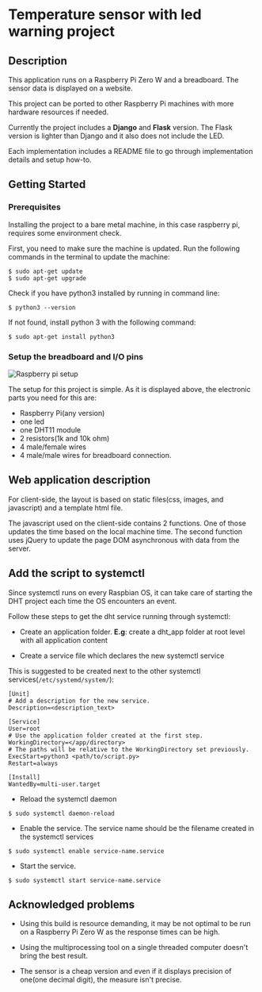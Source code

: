 # Temperature sensor with led warning project

## Description
This application runs on a Raspberry Pi Zero W and a breadboard. The sensor data is displayed on a website.

This project can be ported to other Raspberry Pi machines with more hardware resources if needed. 

Currently the project includes a __Django__ and __Flask__ version. The Flask version is lighter than Django and it also does not include the LED. 

Each implementation includes a README file to go through implementation details and setup how-to.

## Getting Started

### Prerequisites

Installing the project to a bare metal machine, in this case raspberry pi, requires some environment check.

First, you need to make sure the machine is updated. Run the following commands in the terminal to update the machine:
```
$ sudo apt-get update
$ sudo apt-get upgrade
```

Check if you have python3 installed by running in command line:
```
$ python3 --version
```

If not found, install python 3 with the following command:
```
$ sudo apt-get install python3
```

### Setup the breadboard and I/O pins

![Raspberry pi setup](https://i.ibb.co/qJShbz9/Annotation-2020-05-21-114706.jpg)

The setup for this project is simple. As it is displayed above, the electronic parts you need for this are: 
- Raspberry Pi(any version) 
- one led
- one DHT11 module
- 2 resistors(1k and 10k ohm)
- 4 male/female wires 
- 4 male/male wires for breadboard connection.

## Web application description

For client-side, the layout is based on static files(css, images, and javascript) and a template html file.

The javascript used on the client-side contains 2 functions. One of those updates the time based on the local machine time. The second function uses jQuery to update the page DOM asynchronous with data from the server.

## Add the script to systemctl 

Since systemctl runs on every Raspbian OS, it can take care of starting the DHT project each time the OS encounters an event.

Follow these steps to get the dht service running through systemctl:

- Create an application folder. __E.g__: create a dht_app folder at root level with all application content

- Create a service file which declares the new systemctl service

This is suggested to be created next to the other systemctl services(`/etc/systemd/system/`):

```
[Unit]
# Add a description for the new service.
Description=<description_text>

[Service]
User=root
# Use the application folder created at the first step.
WorkingDirectory=</app/directory>
# The paths will be relative to the WorkingDirectory set previously.
ExecStart=python3 <path/to/script.py>
Restart=always

[Install]
WantedBy=multi-user.target
```

- Reload the systemctl daemon

```
$ sudo systemctl daemon-reload
```

- Enable the service. The service name should be the filename created in the systemctl services

```
$ sudo systemctl enable service-name.service
```

- Start the service.

```
$ sudo systemctl start service-name.service
```

## Acknowledged problems

- Using this build is resource demanding, it may be not optimal to be run on a Raspberry Pi Zero W as the response times can be high.

- Using the multiprocessing tool on a single threaded computer doesn't bring the best result.

- The sensor is a cheap version and even if it displays precision of one(one decimal digit), the measure isn't precise.
